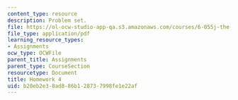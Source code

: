 ```yaml
---
content_type: resource
description: Problem set.
file: https://ol-ocw-studio-app-qa.s3.amazonaws.com/courses/6-055j-the-art-of-approximation-in-science-and-engineering-spring-2008/b20eb2e38ad886b128737998fe1e22af_hw04.pdf
file_type: application/pdf
learning_resource_types:
- Assignments
ocw_type: OCWFile
parent_title: Assignments
parent_type: CourseSection
resourcetype: Document
title: Homework 4
uid: b20eb2e3-8ad8-86b1-2873-7998fe1e22af
---
```

